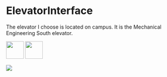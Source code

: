 # ElevatorInterface

The elevator I choose is located on campus. It is the Mechanical Engineering South elevator. 

<img src = "https://github.com/Jomba98/ElevatorInterface/IMG_0864.JPG" width = "48"> <img src = "https://github.com/Jomba98/ElevatorInterface/IMG_0865.JPG" width = "48">

![](Elevator.gif)

